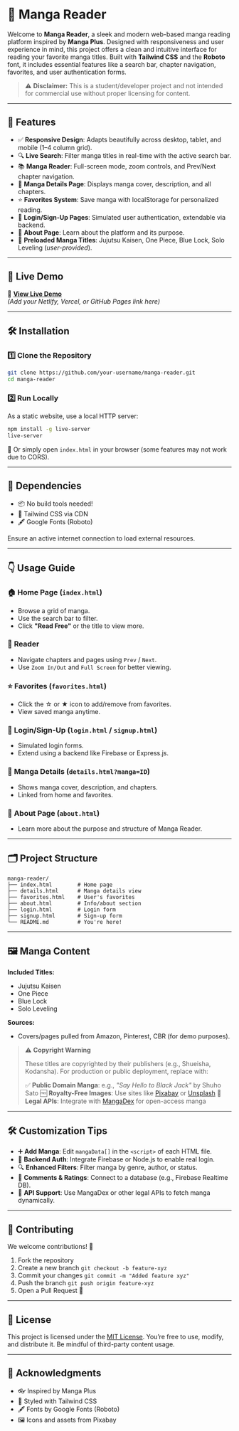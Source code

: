 
# 📖 Manga Reader

Welcome to **Manga Reader**, a sleek and modern web-based manga reading platform inspired by **Manga Plus**. Designed with responsiveness and user experience in mind, this project offers a clean and intuitive interface for reading your favorite manga titles. Built with **Tailwind CSS** and the **Roboto** font, it includes essential features like a search bar, chapter navigation, favorites, and user authentication forms.

> ⚠️ **Disclaimer:** This is a student/developer project and not intended for commercial use without proper licensing for content.

---

## 🌟 Features

- ✅ **Responsive Design**: Adapts beautifully across desktop, tablet, and mobile (1–4 column grid).
- 🔍 **Live Search**: Filter manga titles in real-time with the active search bar.
- 📚 **Manga Reader**: Full-screen mode, zoom controls, and Prev/Next chapter navigation.
- 📄 **Manga Details Page**: Displays manga cover, description, and all chapters.
- ⭐ **Favorites System**: Save manga with localStorage for personalized reading.
- 🔐 **Login/Sign-Up Pages**: Simulated user authentication, extendable via backend.
- 📘 **About Page**: Learn about the platform and its purpose.
- 🎴 **Preloaded Manga Titles**: Jujutsu Kaisen, One Piece, Blue Lock, Solo Leveling (*user-provided*).

---

## 🚀 Live Demo

🔗 [**View Live Demo**](#)  
*(Add your Netlify, Vercel, or GitHub Pages link here)*

---

## 🛠️ Installation

### 1️⃣ Clone the Repository

```bash
git clone https://github.com/your-username/manga-reader.git
cd manga-reader
````

### 2️⃣ Run Locally

As a static website, use a local HTTP server:

```bash
npm install -g live-server
live-server
```

🔁 Or simply open `index.html` in your browser (some features may not work due to CORS).

---

## 🔗 Dependencies

* 📦 No build tools needed!
* 🧵 Tailwind CSS via CDN
* 🖋️ Google Fonts (Roboto)

Ensure an active internet connection to load external resources.

---

## 👇 Usage Guide

### 🏠 **Home Page (`index.html`)**

* Browse a grid of manga.
* Use the search bar to filter.
* Click **"Read Free"** or the title to view more.

### 📖 **Reader**

* Navigate chapters and pages using `Prev` / `Next`.
* Use `Zoom In/Out` and `Full Screen` for better viewing.

### ⭐ **Favorites (`favorites.html`)**

* Click the ☆ or ★ icon to add/remove from favorites.
* View saved manga anytime.

### 🔐 **Login/Sign-Up (`login.html` / `signup.html`)**

* Simulated login forms.
* Extend using a backend like Firebase or Express.js.

### 🧾 **Manga Details (`details.html?manga=ID`)**

* Shows manga cover, description, and chapters.
* Linked from home and favorites.

### 💬 **About Page (`about.html`)**

* Learn more about the purpose and structure of Manga Reader.

---

## 🗂️ Project Structure

```
manga-reader/
├── index.html        # Home page
├── details.html      # Manga details view
├── favorites.html    # User's favorites
├── about.html        # Info/about section
├── login.html        # Login form
├── signup.html       # Sign-up form
└── README.md         # You're here!
```

---

## 🖼️ Manga Content

**Included Titles:**

* Jujutsu Kaisen
* One Piece
* Blue Lock
* Solo Leveling

**Sources:**

* Covers/pages pulled from Amazon, Pinterest, CBR (for demo purposes).

> ⚠️ **Copyright Warning**
>
> These titles are copyrighted by their publishers (e.g., Shueisha, Kodansha).
> For production or public deployment, replace with:
>
> ✅ **Public Domain Manga**: e.g., *"Say Hello to Black Jack"* by Shuho Sato
> 🆓 **Royalty-Free Images**: Use sites like [Pixabay](https://pixabay.com/) or [Unsplash](https://unsplash.com/)
> 📡 **Legal APIs**: Integrate with [MangaDex](https://mangadex.org/) for open-access manga

---

## 🛠️ Customization Tips

* ➕ **Add Manga**: Edit `mangaData[]` in the `<script>` of each HTML file.
* 🔧 **Backend Auth**: Integrate Firebase or Node.js to enable real login.
* 🔍 **Enhanced Filters**: Filter manga by genre, author, or status.
* 💬 **Comments & Ratings**: Connect to a database (e.g., Firebase Realtime DB).
* 📡 **API Support**: Use MangaDex or other legal APIs to fetch manga dynamically.

---

## 👥 Contributing

We welcome contributions! 💖

1. Fork the repository
2. Create a new branch
   `git checkout -b feature-xyz`
3. Commit your changes
   `git commit -m "Added feature xyz"`
4. Push the branch
   `git push origin feature-xyz`
5. Open a Pull Request 🚀

---

## 📜 License

This project is licensed under the [MIT License](LICENSE).
You’re free to use, modify, and distribute it. Be mindful of third-party content usage.

---

## 🙏 Acknowledgments

* 👓 Inspired by Manga Plus
* 🎨 Styled with Tailwind CSS
* 🖋️ Fonts by Google Fonts (Roboto)
* 🖼️ Icons and assets from Pixabay

